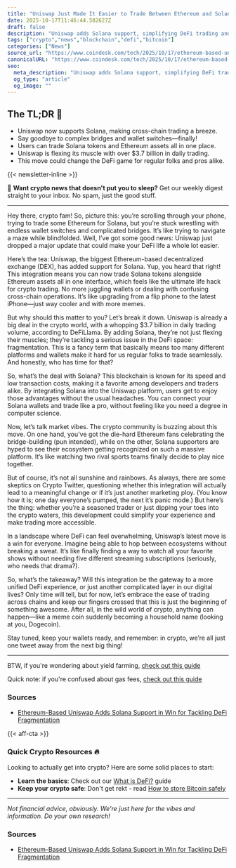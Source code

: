 ```yaml
---
title: "Uniswap Just Made It Easier to Trade Between Ethereum and Solana"
date: 2025-10-17T11:46:44.582627Z
draft: false
description: "Uniswap adds Solana support, simplifying DeFi trading and bridging ecosystems like never before. Here’s what you need to know!"
tags: ["crypto","news","blockchain","defi","bitcoin"]
categories: ["News"]
source_url: "https://www.coindesk.com/tech/2025/10/17/ethereum-based-uniswap-adds-solana-support-in-win-for-tackling-fragmentation-in-defi"
canonicalURL: "https://www.coindesk.com/tech/2025/10/17/ethereum-based-uniswap-adds-solana-support-in-win-for-tackling-fragmentation-in-defi"
seo:
  meta_description: "Uniswap adds Solana support, simplifying DeFi trading and bridging ecosystems like never before. Here’s what you need to know!"
  og_type: "article"
  og_image: ""
---
```


## The TL;DR 📝

- Uniswap now supports Solana, making cross-chain trading a breeze.
- Say goodbye to complex bridges and wallet switches—finally!
- Users can trade Solana tokens and Ethereum assets all in one place.
- Uniswap is flexing its muscle with over $3.7 billion in daily trading.
- This move could change the DeFi game for regular folks and pros alike.

{{< newsletter-inline >}}

📧 **Want crypto news that doesn't put you to sleep?** Get our weekly digest straight to your inbox. No spam, just the good stuff.

---

Hey there, crypto fam! So, picture this: you’re scrolling through your phone, trying to trade some Ethereum for Solana, but you’re stuck wrestling with endless wallet switches and complicated bridges. It’s like trying to navigate a maze while blindfolded. Well, I’ve got some good news: Uniswap just dropped a major update that could make your DeFi life a whole lot easier. 

Here’s the tea: Uniswap, the biggest Ethereum-based decentralized exchange (DEX), has added support for Solana. Yup, you heard that right! This integration means you can now trade Solana tokens alongside Ethereum assets all in one interface, which feels like the ultimate life hack for crypto trading. No more juggling wallets or dealing with confusing cross-chain operations. It’s like upgrading from a flip phone to the latest iPhone—just way cooler and with more memes.

But why should this matter to you? Let’s break it down. Uniswap is already a big deal in the crypto world, with a whopping $3.7 billion in daily trading volume, according to DeFiLlama. By adding Solana, they’re not just flexing their muscles; they’re tackling a serious issue in the DeFi space: fragmentation. This is a fancy term that basically means too many different platforms and wallets make it hard for us regular folks to trade seamlessly. And honestly, who has time for that?

So, what’s the deal with Solana? This blockchain is known for its speed and low transaction costs, making it a favorite among developers and traders alike. By integrating Solana into the Uniswap platform, users get to enjoy those advantages without the usual headaches. You can connect your Solana wallets and trade like a pro, without feeling like you need a degree in computer science.

Now, let’s talk market vibes. The crypto community is buzzing about this move. On one hand, you’ve got the die-hard Ethereum fans celebrating the bridge-building (pun intended), while on the other, Solana supporters are hyped to see their ecosystem getting recognized on such a massive platform. It’s like watching two rival sports teams finally decide to play nice together. 

But of course, it’s not all sunshine and rainbows. As always, there are some skeptics on Crypto Twitter, questioning whether this integration will actually lead to a meaningful change or if it’s just another marketing ploy. (You know how it is; one day everyone’s pumped, the next it’s panic mode.) But here’s the thing: whether you’re a seasoned trader or just dipping your toes into the crypto waters, this development could simplify your experience and make trading more accessible.

In a landscape where DeFi can feel overwhelming, Uniswap’s latest move is a win for everyone. Imagine being able to hop between ecosystems without breaking a sweat. It’s like finally finding a way to watch all your favorite shows without needing five different streaming subscriptions (seriously, who needs that drama?).

So, what’s the takeaway? Will this integration be the gateway to a more unified DeFi experience, or just another complicated layer in our digital lives? Only time will tell, but for now, let’s embrace the ease of trading across chains and keep our fingers crossed that this is just the beginning of something awesome. After all, in the wild world of crypto, anything can happen—like a meme coin suddenly becoming a household name (looking at you, Dogecoin).

Stay tuned, keep your wallets ready, and remember: in crypto, we’re all just one tweet away from the next big thing!

---

BTW, if you're wondering about yield farming, [check out this guide](/pages/yield-farming-explained/)

Quick note: if you're confused about gas fees, [check out this guide](/pages/ethereum-gas-fees-guide/)

### Sources
- [Ethereum-Based Uniswap Adds Solana Support in Win for Tackling DeFi Fragmentation](https://www.coindesk.com/tech/2025/10/17/ethereum-based-uniswap-adds-solana-support-in-win-for-tackling-fragmentation-in-defi)

{{< aff-cta >}}

### Quick Crypto Resources 🔥

Looking to actually get into crypto? Here are some solid places to start:
- **Learn the basics**: Check out our [What is DeFi?](/pages/what-is-defi/) guide
- **Keep your crypto safe**: Don't get rekt - read [How to store Bitcoin safely](/pages/how-to-store-bitcoin-safely/)


---

_Not financial advice, obviously. We're just here for the vibes and information. Do your own research!_

### Sources
- [Ethereum-Based Uniswap Adds Solana Support in Win for Tackling DeFi Fragmentation](https://www.coindesk.com/tech/2025/10/17/ethereum-based-uniswap-adds-solana-support-in-win-for-tackling-fragmentation-in-defi)

